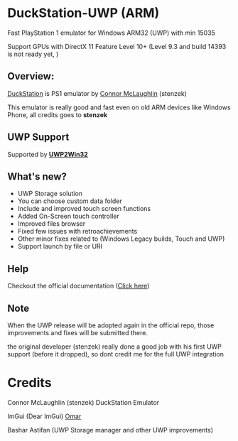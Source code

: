# DuckStation-UWP (ARM)
Fast PlayStation 1 emulator for Windows ARM32 (UWP) with min 15035

Support GPUs with DirectX 11 Feature Level 10+ (Level 9.3 and build 14393 is not ready yet, )

## Overview:
[DuckStation](https://github.com/stenzek/duckstation) is PS1 emulator by [Connor McLaughlin](https://github.com/stenzek) (stenzek)

This emulator is really good and fast even on old ARM devices like Windows Phone, all credits goes to **stenzek**


## UWP Support
Supported by **[UWP2Win32](https://github.com/basharast/UWP2Win32)**


## What's new?

- UWP Storage solution
- You can choose custom data folder
- Include and improved touch screen functions
- Added On-Screen touch controller
- Improved files browser
- Fixed few issues with retroachievements
- Other minor fixes related to (Windows Legacy builds, Touch and UWP)
- Support launch by file or URI


## Help

Checkout the official documentation ([Click here](https://github.com/stenzek/duckstation/wiki))


## Note

When the UWP release will be adopted again in the official repo, those improvements and fixes will be submitted there.

the original developer (stenzek) really done a good job with his first UWP support (before it dropped), so dont credit me for the full UWP integration


# Credits

Connor McLaughlin (stenzek) DuckStation Emulator

ImGui (Dear ImGui) [Omar](https://github.com/ocornut/imgui)

Bashar Astifan (UWP Storage manager and other UWP improvements)
